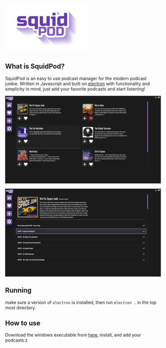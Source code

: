 ![SquidPod](assets/logoshadow.png)

## What is SquidPod?
SquidPod is an easy to use podcast manager for the modern podcast junkie. Written in Javascript and built on [electron](https://www.electronjs.org/) with functionality and simplicity in mind, just add your favorite podcasts and start listening!

![Screenshot1](screenshots/screenshot.png)

![Screenshot2](screenshots/screenshot2.png)

## Running

make sure a version of `electron` is installed, then run  `electron .` in the top most directory.

## How to use

Download the windows executable from [here](), install, and add your podcasts.z
